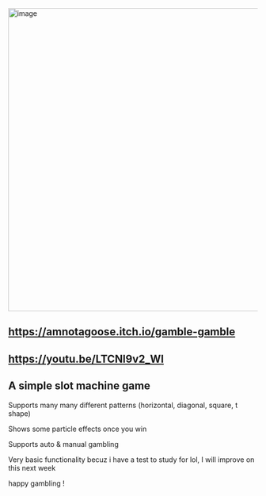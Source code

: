 <img width="984" height="612" alt="image" src="https://github.com/user-attachments/assets/3b535886-4830-420d-8c77-119bad4a19b2" />


## https://amnotagoose.itch.io/gamble-gamble
## https://youtu.be/LTCNl9v2_WI

## A simple slot machine game

Supports many many different patterns (horizontal, diagonal, square, t shape)

Shows some particle effects once you win

Supports auto & manual gambling

Very basic functionality becuz i have a test to study for lol, I will improve on this next week 

happy gambling !
